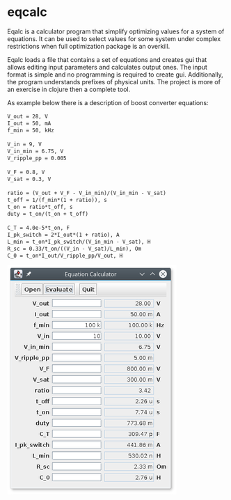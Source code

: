 # eqcalc

Eqalc is a calculator program that simplify optimizing values for a
system of equations. It can be used to select values for some system
under complex restrictions when full optimization package is an
overkill.

Eqalc loads a file that contains a set of equations and creates gui
that allows editing input parameters and calculates output ones. The
input format is simple and no programming is required to create
gui. Additionally, the program understands prefixes of physical units.
The project is more of an exercise in clojure then a complete tool.

As example below there is a description of boost converter equations:

```
V_out = 28, V
I_out = 50, mA
f_min = 50, kHz

V_in = 9, V
V_in_min = 6.75, V
V_ripple_pp = 0.005

V_F = 0.8, V
V_sat = 0.3, V

ratio = (V_out + V_F - V_in_min)/(V_in_min - V_sat)
t_off = 1/(f_min*(1 + ratio)), s
t_on = ratio*t_off, s
duty = t_on/(t_on + t_off)

C_T = 4.0e-5*t_on, F
I_pk_switch = 2*I_out*(1 + ratio), A
L_min = t_on*I_pk_switch/(V_in_min - V_sat), H
R_sc = 0.33/t_on/((V_in - V_sat)/L_min), Om
C_0 = t_on*I_out/V_ripple_pp/V_out, H
```

![boost example](doc/images/eqalc_boost.png)